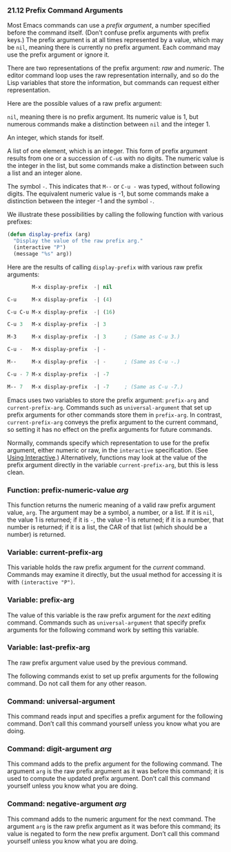 

### 21.12 Prefix Command Arguments

Most Emacs commands can use a *prefix argument*, a number specified before the command itself. (Don’t confuse prefix arguments with prefix keys.) The prefix argument is at all times represented by a value, which may be `nil`, meaning there is currently no prefix argument. Each command may use the prefix argument or ignore it.

There are two representations of the prefix argument: *raw* and *numeric*. The editor command loop uses the raw representation internally, and so do the Lisp variables that store the information, but commands can request either representation.

Here are the possible values of a raw prefix argument:

`nil`, meaning there is no prefix argument. Its numeric value is 1, but numerous commands make a distinction between `nil` and the integer 1.

An integer, which stands for itself.

A list of one element, which is an integer. This form of prefix argument results from one or a succession of `C-u`s with no digits. The numeric value is the integer in the list, but some commands make a distinction between such a list and an integer alone.

The symbol `-`. This indicates that `M--` or `C-u -` was typed, without following digits. The equivalent numeric value is -1, but some commands make a distinction between the integer -1 and the symbol `-`.

We illustrate these possibilities by calling the following function with various prefixes:

```lisp
(defun display-prefix (arg)
  "Display the value of the raw prefix arg."
  (interactive "P")
  (message "%s" arg))
```

Here are the results of calling `display-prefix` with various raw prefix arguments:

```lisp
        M-x display-prefix  -| nil

C-u     M-x display-prefix  -| (4)

C-u C-u M-x display-prefix  -| (16)

C-u 3   M-x display-prefix  -| 3

M-3     M-x display-prefix  -| 3      ; (Same as C-u 3.)

C-u -   M-x display-prefix  -| -

M--     M-x display-prefix  -| -      ; (Same as C-u -.)

C-u - 7 M-x display-prefix  -| -7

M-- 7   M-x display-prefix  -| -7     ; (Same as C-u -7.)
```

Emacs uses two variables to store the prefix argument: `prefix-arg` and `current-prefix-arg`. Commands such as `universal-argument` that set up prefix arguments for other commands store them in `prefix-arg`. In contrast, `current-prefix-arg` conveys the prefix argument to the current command, so setting it has no effect on the prefix arguments for future commands.

Normally, commands specify which representation to use for the prefix argument, either numeric or raw, in the `interactive` specification. (See [Using Interactive](Using-Interactive.html).) Alternatively, functions may look at the value of the prefix argument directly in the variable `current-prefix-arg`, but this is less clean.

### Function: **prefix-numeric-value** *arg*

This function returns the numeric meaning of a valid raw prefix argument value, `arg`. The argument may be a symbol, a number, or a list. If it is `nil`, the value 1 is returned; if it is `-`, the value -1 is returned; if it is a number, that number is returned; if it is a list, the CAR of that list (which should be a number) is returned.

### Variable: **current-prefix-arg**

This variable holds the raw prefix argument for the *current* command. Commands may examine it directly, but the usual method for accessing it is with `(interactive "P")`.

### Variable: **prefix-arg**

The value of this variable is the raw prefix argument for the *next* editing command. Commands such as `universal-argument` that specify prefix arguments for the following command work by setting this variable.

### Variable: **last-prefix-arg**

The raw prefix argument value used by the previous command.

The following commands exist to set up prefix arguments for the following command. Do not call them for any other reason.

### Command: **universal-argument**

This command reads input and specifies a prefix argument for the following command. Don’t call this command yourself unless you know what you are doing.

### Command: **digit-argument** *arg*

This command adds to the prefix argument for the following command. The argument `arg` is the raw prefix argument as it was before this command; it is used to compute the updated prefix argument. Don’t call this command yourself unless you know what you are doing.

### Command: **negative-argument** *arg*

This command adds to the numeric argument for the next command. The argument `arg` is the raw prefix argument as it was before this command; its value is negated to form the new prefix argument. Don’t call this command yourself unless you know what you are doing.

